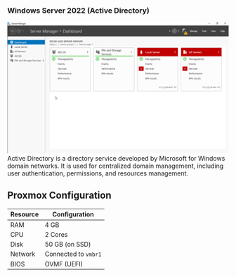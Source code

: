 ### Windows Server 2022 (Active Directory)

![winsrv2022](/img/winsrv2022.png)
Active Directory is a directory service developed by Microsoft for Windows domain networks. It is used for centralized domain management, including user authentication, permissions, and resources management.

## Proxmox Configuration

| Resource | Configuration        |
| -------- | -------------------- |
| RAM      | 4 GB                 |
| CPU      | 2 Cores              |
| Disk     | 50 GB (on SSD)       |
| Network  | Connected to `vmbr1` |
| BIOS     | OVMF (UEFI)          |
